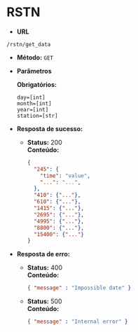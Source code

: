 # RSTN

* **URL**

`/rstn/get_data`

* **Método:** `GET`

* **Parâmetros**

   **Obrigatórios:**
 
   `day=[int]` <br />
   `month=[int]`<br />
   `year=[int]` <br />
   `station=[str]`

* **Resposta de sucesso:**
  
  * **Status:** 200 <br />
    **Conteúdo:**
	```json	
	{
	  "245": {
	    "time": "value",
	    "...": "...",
	  },
	  "410": {"..."},
	  "610": {"..."},
	  "1415": {"..."},
	  "2695": {"..."},
	  "4995": {"..."},
	  "8800": {"..."},
	  "15400": {"..."}
    }
	```
 
* **Resposta de erro:**

  * **Status:** 400 <br />
    **Conteúdo:** 
	```json
	{ "message" : "Impossible date" }
	```
	
  * **Status:** 500 <br />
    **Conteúdo:**
	```json
	{ "message" : "Internal error" }
	```
